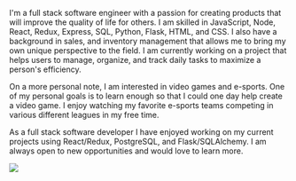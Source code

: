 I'm a full stack software engineer with a passion for creating products that will improve the quality of life for others. I am skilled in JavaScript, Node, React, Redux, Express, SQL, Python, Flask, HTML, and CSS. I also have a background in sales, and inventory management that allows me to bring my own unique perspective to the field. I am currently working on a project that helps users to manage, organize, and track daily tasks to maximize a person's efficiency.

On a more personal note, I am interested in video games and e-sports. One of my personal goals is to learn enough so that I could one day help create a video game. I enjoy watching my favorite e-sports teams competing in various different leagues in my free time.

As a full stack software developer I have enjoyed working on my current projects using React/Redux, PostgreSQL, and Flask/SQLAlchemy. I am always open to new opportunities and would love to learn more.

<p>
  <p href="https://skillicons.dev" align="center" style="display: flex; align-items: center;" >
    <img src="https://skillicons.dev/icons?i=js,express,react,redux,nodejs,html,css,py,flask,postgres,postman,sequelize,sqlite,visualstudio,jinja&perline=8" />
  </p>
</p>

<!---
cstever0/cstever0 is a ✨ special ✨ repository because its `README.md` (this file) appears on your GitHub profile.
You can click the Preview link to take a look at your changes.
--->
